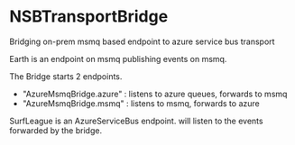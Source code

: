 # NSBTransportBridge
Bridging on-prem msmq based endpoint to azure service bus transport  

Earth is an endpoint on msmq publishing events on msmq.  

The Bridge starts 2 endpoints.  
 - "AzureMsmqBridge.azure" : listens to azure queues, forwards to msmq
 - "AzureMsmqBridge.msmq" : listens to msmq, forwards to azure

SurfLeague is an AzureServiceBus endpoint. will listen to the events forwarded by the bridge.
